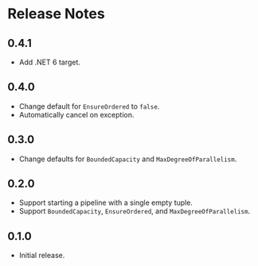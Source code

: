 # Release Notes

## 0.4.1

* Add .NET 6 target.

## 0.4.0

* Change default for `EnsureOrdered` to `false`.
* Automatically cancel on exception.

## 0.3.0

* Change defaults for `BoundedCapacity` and `MaxDegreeOfParallelism`.

## 0.2.0

* Support starting a pipeline with a single empty tuple.
* Support `BoundedCapacity`, `EnsureOrdered`, and `MaxDegreeOfParallelism`.

## 0.1.0

* Initial release.
